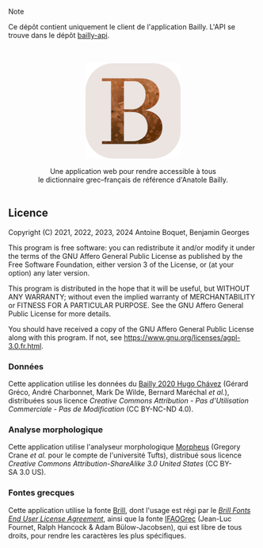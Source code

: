 > [!NOTE]
> Ce dépôt contient uniquement le client de l'application Bailly. L'API se trouve dans le dépôt [bailly-api](https://github.com/antoineboquet/bailly-api).

<p align="center">
  <br><br><img width="192" height="192" src="public/android-chrome-192x192.png">
</p>

<p align="center">
  Une application web pour rendre accessible à tous<br>
  le dictionnaire grec–français de référence d'Anatole Bailly.<br><br>
</p>

## Licence

Copyright (C) 2021, 2022, 2023, 2024 Antoine Boquet, Benjamin Georges

This program is free software: you can redistribute it and/or modify
it under the terms of the GNU Affero General Public License as published by
the Free Software Foundation, either version 3 of the License, or
(at your option) any later version.

This program is distributed in the hope that it will be useful,
but WITHOUT ANY WARRANTY; without even the implied warranty of
MERCHANTABILITY or FITNESS FOR A PARTICULAR PURPOSE. See the
GNU Affero General Public License for more details.

You should have received a copy of the GNU Affero General Public License
along with this program. If not, see https://www.gnu.org/licenses/agpl-3.0.fr.html.

### Données

Cette application utilise les données du [Bailly 2020 Hugo Chávez](http://gerardgreco.free.fr/spip.php?article52) (Gérard Gréco, André Charbonnet, Mark De Wilde, Bernard Maréchal _et al._), distribuées sous licence _Creative Commons Attribution - Pas d'Utilisation Commerciale - Pas de Modification_ (CC&nbsp;BY-NC-ND&nbsp;4.0).

### Analyse morphologique

Cette application utilise l'analyseur morphologique [Morpheus](https://github.com/PerseusDL/morpheus) (Gregory Crane _et al._ pour le compte de l'université Tufts), distribué sous licence _Creative Commons Attribution-ShareAlike 3.0 United States_ (CC&nbsp;BY-SA&nbsp;3.0&nbsp;US).

### Fontes grecques

Cette application utilise la fonte [Brill](https://brill.com/page/419386), dont l'usage est régi par le _[Brill Fonts End User License Agreement](https://brill.com/page/FontsEndUserLicenseAgreement/brill-fonts-end-user-license-agreement)_, ainsi que la fonte [IFAOGrec](https://www.ifao.egnet.net/publications/outils/polices/#grec) (Jean-Luc Fournet, Ralph Hancock & Adam Bülow-Jacobsen), qui est libre de tous droits, pour rendre les caractères les plus spécifiques.
